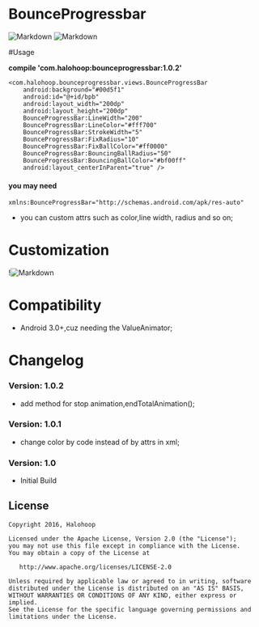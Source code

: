 # BounceProgressbar

![Markdown](http://i4.buimg.com/8359/58298ce38ae4fc73.gif)
![Markdown](http://i1.buimg.com/8359/cc8f82108620614e.gif)

#Usage 

**compile 'com.halohoop:bounceprogressbar:1.0.2'**

    <com.halohoop.bounceprogressbar.views.BounceProgressBar
        android:background="#00d5f1"
        android:id="@+id/bpb"
        android:layout_width="200dp"
        android:layout_height="200dp"
        BounceProgressBar:LineWidth="200"
        BounceProgressBar:LineColor="#fff700"
        BounceProgressBar:StrokeWidth="5"
        BounceProgressBar:FixRadius="10"
        BounceProgressBar:FixBallColor="#ff0000"
        BounceProgressBar:BouncingBallRadius="50"
        BounceProgressBar:BouncingBallColor="#bf00ff"
        android:layout_centerInParent="true" />
#### you may need

	xmlns:BounceProgressBar="http://schemas.android.com/apk/res-auto"
* you can custom attrs such as color,line width, radius and so on;

# Customization
!![Markdown](http://i4.buimg.com/8359/a74331babbcd886c.jpg)

# Compatibility

  * Android 3.0+,cuz needing the ValueAnimator;
  
# Changelog

### Version: 1.0.2

  * add method for stop animation,endTotalAnimation();

### Version: 1.0.1

  * change color by code instead of by attrs in xml;

### Version: 1.0

  * Initial Build

## License

    Copyright 2016, Halohoop

    Licensed under the Apache License, Version 2.0 (the "License");
    you may not use this file except in compliance with the License.
    You may obtain a copy of the License at

       http://www.apache.org/licenses/LICENSE-2.0

    Unless required by applicable law or agreed to in writing, software
    distributed under the License is distributed on an "AS IS" BASIS,
    WITHOUT WARRANTIES OR CONDITIONS OF ANY KIND, either express or implied.
    See the License for the specific language governing permissions and
    limitations under the License.
